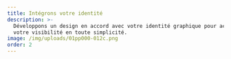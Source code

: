 ```yaml
---
title: Intégrons votre identité
description: >-
  Développons un design en accord avec votre identité graphique pour accroitre
  votre visibilité en toute simplicité.
image: /img/uploads/01pp000-012c.png
order: 2
---
```


